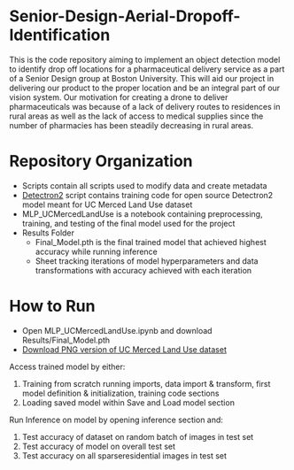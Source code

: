 # Senior-Design-Aerial-Dropoff-Identification

This is the code repository aiming to implement an object detection model to identify drop off locations for a pharmaceutical delivery service as a part of a Senior Design group at Boston University. This will aid our project in delivering our product to the proper location and be an integral part of our vision system. Our motivation for creating a drone to deliver pharmaceuticals was because of a lack of delivery routes to residences in rural areas as well as the lack of access to medical supplies since the number of pharmacies has been steadily decreasing in rural areas.

# Repository Organization

- Scripts contain all scripts used to modify data and create metadata
- [Detectron2](https://github.com/facebookresearch/detectron2) script contains training code for open source Detectron2 model meant for UC Merced Land Use dataset
- MLP_UCMercedLandUse is a notebook containing preprocessing, training, and testing of the final model used for the project
- Results Folder
    - Final_Model.pth is the final trained model that achieved highest accuracy while running inference
    - Sheet tracking iterations of model hyperparameters and data transformations with accuracy achieved with each iteration

# How to Run

- Open MLP_UCMercedLandUse.ipynb and download Results/Final_Model.pth
- [Download PNG version of UC Merced Land Use dataset](https://drive.google.com/drive/folders/15U4qIUKTZmD7lPufNeRKV6nQCDW6L7RP?usp=sharing)

Access trained model by either:
1. Training from scratch running imports, data import & transform, first model definition & initialization, training code sections
2. Loading saved model within Save and Load model section

Run Inference on model by opening inference section and:
1. Test accuracy of dataset on random batch of images in test set
2. Test accuracy of model on overall test set
3. Test accuracy on all sparseresidential images in test set
